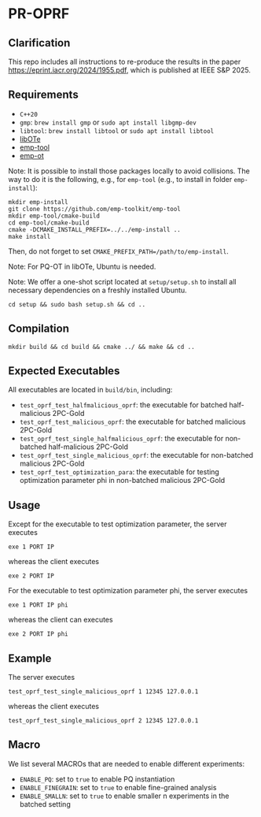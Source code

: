 # PR-OPRF

## Clarification

This repo includes all instructions to re-produce the results in the paper https://eprint.iacr.org/2024/1955.pdf, which is published at IEEE S&P 2025.

## Requirements

* `C++20`
* `gmp`: `brew install gmp` or `sudo apt install libgmp-dev`
* `libtool`: `brew install libtool` or `sudo apt install libtool`
* [libOTe](https://github.com/osu-crypto/libOTe)
* [emp-tool](https://github.com/emp-toolkit/emp-tool)
* [emp-ot](https://github.com/emp-toolkit/emp-ot)

Note: It is possible to install those packages locally to avoid collisions. The way to do it is the following, e.g., for `emp-tool` (e.g., to install in folder `emp-install`):
```
mkdir emp-install
git clone https://github.com/emp-toolkit/emp-tool
mkdir emp-tool/cmake-build
cd emp-tool/cmake-build
cmake -DCMAKE_INSTALL_PREFIX=../../emp-install ..
make install
```
Then, do not forget to set `CMAKE_PREFIX_PATH=/path/to/emp-install`.

Note: For PQ-OT in libOTe, Ubuntu is needed.

Note: We offer a one-shot script located at `setup/setup.sh` to install all necessary dependencies on a freshly installed Ubuntu.
```
cd setup && sudo bash setup.sh && cd ..
```

## Compilation

```
mkdir build && cd build && cmake ../ && make && cd ..
```

## Expected Executables

All executables are located in `build/bin`, including:

* `test_oprf_test_halfmalicious_oprf`: the executable for batched half-malicious 2PC-Gold
* `test_oprf_test_malicious_oprf`: the executable for batched malicious 2PC-Gold
* `test_oprf_test_single_halfmalicious_oprf`: the executable for non-batched half-malicious 2PC-Gold
* `test_oprf_test_single_malicious_oprf`: the executable for non-batched malicious 2PC-Gold
* `test_oprf_test_optimization_para`: the executable for testing optimization parameter phi in non-batched malicious 2PC-Gold

## Usage

Except for the executable to test optimization parameter, the server executes
```
exe 1 PORT IP
```
whereas the client executes
```
exe 2 PORT IP
```

For the executable to test optimization parameter phi, the server executes
```
exe 1 PORT IP phi
```
whereas the client can executes
```
exe 2 PORT IP phi
```

## Example

The server executes
```
test_oprf_test_single_malicious_oprf 1 12345 127.0.0.1
```
whereas the client executes
```
test_oprf_test_single_malicious_oprf 2 12345 127.0.0.1
```

## Macro

We list several MACROs that are needed to enable different experiments:

* `ENABLE_PQ`: set to `true` to enable PQ instantiation
* `ENABLE_FINEGRAIN`: set to `true` to enable fine-grained analysis
* `ENABLE_SMALLN`: set to `true` to enable smaller n experiments in the batched setting